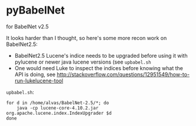 pyBabelNet
==========

for BabelNet v2.5


It looks harder than I thought, so here's some more recon work on BabelNet2.5:
 - BabelNet2.5 Lucene's indice needs to be upgraded before using it with pylucene or newer java lucene versions (see `upbabel.sh`
 - One would need Luke to inspect the indices before knowing what the API is doing, see http://stackoverflow.com/questions/12951549/how-to-run-lukelucene-tool




`upbabel.sh`:

```
for d in /home/alvas/BabelNet-2.5/*; do
	java -cp lucene-core-4.10.2.jar org.apache.lucene.index.IndexUpgrader $d
done
```
